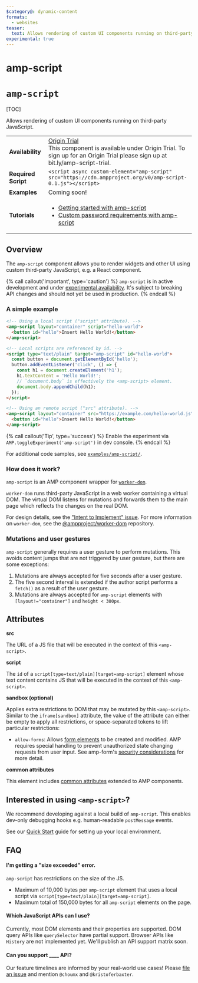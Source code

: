 ```yaml
---
$category@: dynamic-content
formats:
  - websites
teaser:
  text: Allows rendering of custom UI components running on third-party JavaScript.
experimental: true
---
```

# amp-script

# <a name="amp-script"></a> `amp-script`

<!---
Copyright 2018 The AMP HTML Authors. All Rights Reserved.

Licensed under the Apache License, Version 2.0 (the "License");
you may not use this file except in compliance with the License.
You may obtain a copy of the License at

      http://www.apache.org/licenses/LICENSE-2.0

Unless required by applicable law or agreed to in writing, software
distributed under the License is distributed on an "AS-IS" BASIS,
WITHOUT WARRANTIES OR CONDITIONS OF ANY KIND, either express or implied.
See the License for the specific language governing permissions and
limitations under the License.
-->

[TOC]

Allows rendering of custom UI components running on third-party JavaScript.

<table>
  <tr>
    <td><strong>Availability</strong></td>
    <td>
      <a href="https://amp.dev/documentation/guides-and-tutorials/learn/experimental#origin-trials">Origin Trial</a><br/>
      This component is available under Origin Trial. To sign up for an Origin Trial please sign up at bit.ly/amp-script-trial.
    </td>
  </tr>
  <tr>
    <td class="col-fourty"><strong>Required Script</strong></td>
    <td>
      <div>
        <code>&lt;script async custom-element="amp-script" src="https://cdn.ampproject.org/v0/amp-script-0.1.js">&lt;/script&gt;</code>
      </div>
    </td>
  </tr>
  <tr>
    <td class="col-fourty"><strong>Examples</strong></td>
    <td>
      Coming soon!
    </td>
  </tr>
  <tr>
    <td class="col-fourty"><strong>Tutorials</strong></td>
    <td>
      <ul>
        <li><a href="https://amp.dev/documentation/guides-and-tutorials/develop/custom-javascript">Getting started with amp-script</a></li>
        <li><a href="https://amp.dev/documentation/guides-and-tutorials/develop/custom-javascript-tutorial?format=websites">Custom password requirements with amp-script</a></li>
      </ul>
    </td>
  </tr>
</table>

## Overview

The `amp-script` component allows you to render widgets and other UI using custom third-party JavaScript, e.g. a React component.

{% call callout('Important', type='caution') %}
`amp-script` is in active development and under [experimental availability](https://amp.dev/documentation/guides-and-tutorials/learn/experimental). It's subject to breaking API changes and should not yet be used in production.
{% endcall %}

### A simple example

```html
<!-- Using a local script ("script" attribute). -->
<amp-script layout="container" script="hello-world">
  <button id="hello">Insert Hello World!</button>
</amp-script>

<!-- Local scripts are referenced by id. -->
<script type="text/plain" target="amp-script" id="hello-world">
  const button = document.getElementById('hello');
  button.addEventListener('click', () => {
    const h1 = document.createElement('h1');
    h1.textContent = 'Hello World!';
    // `document.body` is effectively the <amp-script> element.
    document.body.appendChild(h1);
  });
</script>
```

```html
<!-- Using an remote script ("src" attribute). -->
<amp-script layout="container" src="https://example.com/hello-world.js">
  <button id="hello">Insert Hello World!</button>
</amp-script>
```

{% call callout('Tip', type='success') %}
Enable the experiment via `AMP.toggleExperiment('amp-script')` in dev console.
{% endcall %}

For additional code samples, see [`examples/amp-script/`](https://github.com/ampproject/amphtml/tree/master/examples/amp-script).

### How does it work?

`amp-script` is an AMP component wrapper for [`worker-dom`](https://github.com/ampproject/worker-dom/).

`worker-dom` runs third-party JavaScript in a web worker containing a virtual DOM. The virtual DOM listens for mutations and forwards them to the main page which reflects the changes on the real DOM.

For design details, see the ["Intent to Implement" issue](https://github.com/ampproject/amphtml/issues/13471).
For more information on `worker-dom`, see the [@ampproject/worker-dom](https://github.com/ampproject/worker-dom/) repository.

### Mutations and user gestures

`amp-script` generally requires a user gesture to perform mutations. This avoids content jumps that are not triggered by user gesture, but there are some exceptions:

1. Mutations are always accepted for five seconds after a user gesture.
2. The five second interval is extended if the author script performs a `fetch()` as a result of the user gesture.
3. Mutations are always accepted for `amp-script` elements with `[layout!="container"]` and `height < 300px`.

## Attributes

**src**

The URL of a JS file that will be executed in the context of this `<amp-script>`.

**script**

The `id` of a `script[type=text/plain][target=amp-script]` element whose text content contains JS that will be executed in the context of this `<amp-script>`.

**sandbox (optional)**

Applies extra restrictions to DOM that may be mutated by this `<amp-script>`. Similar to the `iframe[sandbox]` attribute, the value of the attribute can either be empty to apply all restrictions, or space-separated tokens to lift particular restrictions:

- `allow-forms`: Allows [form elements](https://developer.mozilla.org/en-US/docs/Web/API/HTMLFormElement/elements) to be created and modified. AMP requires special handling to prevent unauthorized state changing requests from user input. See amp-form's [security considerations](https://amp.dev/documentation/components/amp-form#security-considerations) for more detail.

**common attributes**

This element includes [common attributes](https://amp.dev/documentation/guides-and-tutorials/learn/common_attributes) extended to AMP components.

## Interested in using `<amp-script>`?

We recommend developing against a local build of `amp-script`. This enables dev-only debugging hooks e.g. human-readable `postMessage` events.

See our [Quick Start](https://github.com/ampproject/amphtml/blob/master/contributing/getting-started-quick.md#one-time-setup) guide for setting up your local environment.

## FAQ

#### I'm getting a "size exceeded" error.

`amp-script` has restrictions on the size of the JS.

- Maximum of 10,000 bytes per `amp-script` element that uses a local script via `script[type=text/plain][target=amp-script]`.
- Maximum total of 150,000 bytes for all `amp-script` elements on the page.

#### Which JavaScript APIs can I use?

Currently, most DOM elements and their properties are supported. DOM query APIs like `querySelector` have partial support. Browser APIs like `History` are not implemented yet. We'll publish an API support matrix soon.

#### Can you support ____ API?

Our feature timelines are informed by your real-world use cases! Please [file an issue](https://github.com/ampproject/amphtml/issues/new) and mention `@choumx` and `@kristoferbaxter`.
